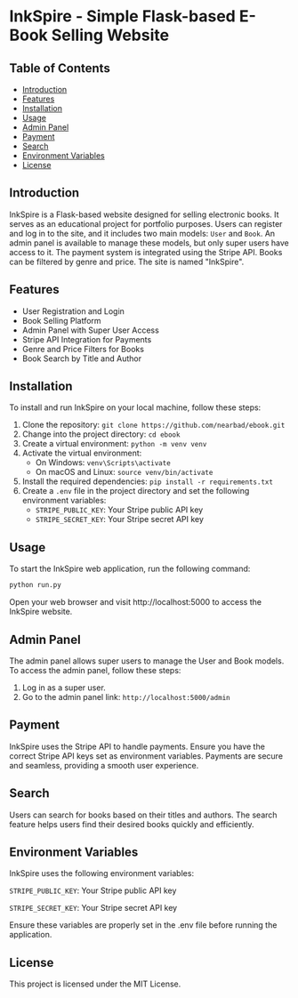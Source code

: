 # InkSpire - Simple Flask-based E-Book Selling Website

## Table of Contents

- [Introduction](#introduction)
- [Features](#features)
- [Installation](#installation)
- [Usage](#usage)
- [Admin Panel](#admin-panel)
- [Payment](#payment)
- [Search](#search)
- [Environment Variables](#environment-variables)
- [License](#license)

## Introduction

InkSpire is a Flask-based website designed for selling electronic books. It serves as an educational project for portfolio purposes. Users can register and log in to the site, and it includes two main models: `User` and `Book`. An admin panel is available to manage these models, but only super users have access to it. The payment system is integrated using the Stripe API. Books can be filtered by genre and price. The site is named "InkSpire".

## Features

- User Registration and Login
- Book Selling Platform
- Admin Panel with Super User Access
- Stripe API Integration for Payments
- Genre and Price Filters for Books
- Book Search by Title and Author

## Installation

To install and run InkSpire on your local machine, follow these steps:

1. Clone the repository: `git clone https://github.com/nearbad/ebook.git`
2. Change into the project directory: `cd ebook`
3. Create a virtual environment: `python -m venv venv`
4. Activate the virtual environment:
   - On Windows: `venv\Scripts\activate`
   - On macOS and Linux: `source venv/bin/activate`
5. Install the required dependencies: `pip install -r requirements.txt`
6. Create a `.env` file in the project directory and set the following environment variables:
   - `STRIPE_PUBLIC_KEY`: Your Stripe public API key
   - `STRIPE_SECRET_KEY`: Your Stripe secret API key

## Usage

To start the InkSpire web application, run the following command:

```bash
python run.py
```
Open your web browser and visit http://localhost:5000 to access the InkSpire website.

## Admin Panel
The admin panel allows super users to manage the User and Book models. To access the admin panel, follow these steps:

1. Log in as a super user.
2. Go to the admin panel link: `http://localhost:5000/admin`

## Payment

InkSpire uses the Stripe API to handle payments. Ensure you have the correct Stripe API keys set as environment variables. Payments are secure and seamless, providing a smooth user experience.

## Search

Users can search for books based on their titles and authors. The search feature helps users find their desired books quickly and efficiently.

## Environment Variables

InkSpire uses the following environment variables:

`STRIPE_PUBLIC_KEY`: Your Stripe public API key

`STRIPE_SECRET_KEY`: Your Stripe secret API key

Ensure these variables are properly set in the .env file before running the application.

## License

This project is licensed under the MIT License.
